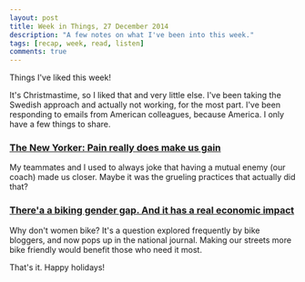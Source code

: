 ```yaml
---
layout: post
title: Week in Things, 27 December 2014
description: "A few notes on what I've been into this week."
tags: [recap, week, read, listen]
comments: true
---
```

Things I've liked this week!

It's Christmastime, so I liked that and very little else. I've been taking the Swedish approach and actually not working, for the most part. I've been responding to emails from American colleagues, because America. I only have a few things to share.

### [The New Yorker: Pain really does make us gain](http://www.newyorker.com/science/maria-konnikova/pain-really-make-us-gain)
My teammates and I used to always joke that having a mutual enemy (our coach) made us closer. Maybe it was the grueling practices that actually did that? 

### [There'a a biking gender gap. And it has a real economic impact](http://www.nationaljournal.com/next-america/economic-empowerment/there-s-a-biking-gender-gap-and-it-has-a-real-economic-impact-20141208?ref=t.co&mrefid=walkingheader)
Why don't women bike? It's a question explored frequently by bike bloggers, and now pops up in the national journal. Making our streets more bike friendly would benefit those who need it most.

That's it. Happy holidays!
